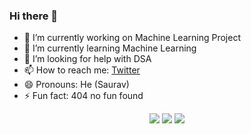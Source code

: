 ### Hi there 👋

- 🔭 I’m currently working on Machine Learning Project
- 🌱 I’m currently learning Machine Learning
- 🤔 I’m looking for help with DSA
- 📫 How to reach me: [Twitter](https://twitter.com/Saurav_Navdhare)
- 😄 Pronouns: He (Saurav)
- ⚡ Fun fact: 404 no fun found

<div align="center">
  <img src='http://github-readme-streak-stats.herokuapp.com?user=Saurav-Navdhare&theme=dark&background=000000'/>
 <!--[![GitHub Streak](http://github-readme-streak-stats.herokuapp.com?user=Saurav-Navdhare&theme=dark&background=000000)](https://git.io/streak-stats)-->

<img src='https://github-readme-stats.vercel.app/api?username=Saurav-Navdhare&count_private=true&theme=dark'/>
<!--[![Saurav's github stats](https://github-readme-stats.vercel.app/api?username=Saurav-Navdhare&count_private=true&theme=dark)](https://github.com/anuraghazra/github-readme-stats)-->
<img src='https://github-readme-stats.vercel.app/api/top-langs/?username=Saurav-Navdhare&count_private=true&show_icons=true&theme=dark'/>
<!--[![Top Langs](https://github-readme-stats.vercel.app/api/top-langs/?username=Saurav-Navdhare&count_private=true&show_icons=true&theme=dark)](https://github.com/anuraghazra/github-readme-stats)-->
</div>
